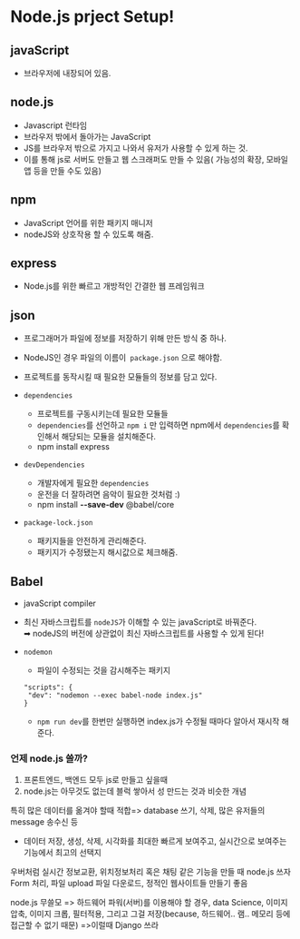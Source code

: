 # Node.js prject Setup!

## javaScript
- 브라우저에 내장되어 있음.

## node.js
- Javascript 런타임
- 브라우저 밖에서 돌아가는 JavaScript
- JS를 브라우저 밖으로 가지고 나와서 유저가 사용할 수 있게 하는 것.
- 이를 통해 js로 서버도 만들고 웹 스크래퍼도 만들 수 있음( 가능성의 확장, 모바일 앱 등을 만들 수도 있음)

## npm
- JavaScript 언어를 위한 패키지 매니저
- nodeJS와 상호작용 할 수 있도록 해줌.

## express
- Node.js를 위한 빠르고 개방적인 간결한 웹 프레임워크

## json
- 프로그래머가 파일에 정보를 저장하기 위해 만든 방식 중 하나.
- NodeJS인 경우 파일의 이름이` package.json` 으로 해야함.
- 프로젝트를 동작시킬 때 필요한 모듈들의 정보를 담고 있다.
- `dependencies`
  - 프로젝트를 구동시키는데 필요한 모듈들
  - `dependencies`를 선언하고 `npm i` 만 입력하면 npm에서 `dependencies`를 확인해서 해당되는 모듈을 설치해준다.
  - npm install express

- `devDependencies`
  - 개발자에게 필요한 `dependencies`
  - 운전을 더 잘하려면 음악이 필요한 것처럼 :)
  - npm install **--save-dev** @babel/core
  

- `package-lock.json`
  - 패키지들을 안전하게 관리해준다.
  - 패키지가 수정됐는지 해시값으로 체크해줌.

## Babel
- javaScript compiler
- 최신 자바스크립트를 `nodeJS`가 이해할 수 있는 javaScript로 바꿔준다.  
  ➡ nodeJS의 버전에 상관없이 최신 자바스크립트를 사용할 수 있게 된다!

- `nodemon`
  - 파일이 수정되는 것을 감시해주는 패키지
   ```
   "scripts": {
    "dev": "nodemon --exec babel-node index.js"
  }
  ```
  - `npm run dev`를 한번만 실행하면 index.js가 수정될 때마다 알아서 재시작 해준다.


### 언제 node.js 쓸까?
1. 프론트엔드, 백엔드 모두 js로 만들고 싶을때
2. node.js는 아무것도 없는데 블럭 쌓아서 성 만드는 것과 비슷한 개념

특히 많은 데이터를 옮겨야 할때 적합=> database 쓰기, 삭제, 많은 유저들의 message 송수신 등
* 데이터 저장, 생성, 삭제, 시각화를 최대한 빠르게 보여주고, 실시간으로 보여주는 기능에서 최고의 선택지

우버처럼 실시간 정보교환, 위치정보처리 혹은 채팅 같은 기능을 만들 때 node.js 쓰자
Form 처리, 파일 upload 파일 다운로드, 정적인 웹사이트들 만들기 좋음

node.js 무쓸모 => 하드웨어 파워(서버)를 이용해야 할 경우, data Science, 이미지 압축, 이미지 크롭, 필터적용, 그리고 그걸 저장(because, 하드웨어.. 램.. 메모리 등에 접근할 수 없기 때문) =>이럴때 Django 쓰라
